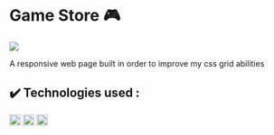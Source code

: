 # Game Store 🎮

<p align="left">
<img src="http://img.shields.io/static/v1?label=STATUS&message=FINISHED&color=GREEN&style=for-the-badge"/>
</p>
A responsive web page built in order to improve my css grid abilities 

## ✔️ Technologies used : 

<code><img height="20" src="https://user-images.githubusercontent.com/105171818/172701796-b20dcb4c-05ac-4325-95b9-92be741848ca.png"></code>
<code><img height="20" src="https://user-images.githubusercontent.com/105171818/172703361-f53520bc-1db4-4a45-af4b-36e797bfe3ba.png"></code>
<code><img height="20" src="https://user-images.githubusercontent.com/105171818/172874428-4256946b-2e5f-439f-9ff0-704460c764a7.png"></code>
